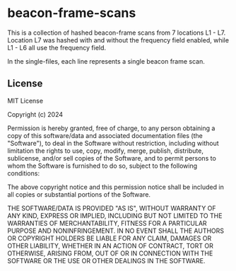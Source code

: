 # beacon-frame-scans

This is a collection of hashed beacon-frame scans from 7 locations L1 - L7. Location L7 was hashed with and without the frequency field enabled, while L1 - L6 all use the frequency field.

In the single-files, each line represents a single beacon frame scan.

## License
MIT License

Copyright (c) 2024

Permission is hereby granted, free of charge, to any person obtaining a copy of this software/data and associated documentation files (the "Software"), to deal in the Software without restriction, including without limitation the rights to use, copy, modify, merge, publish, distribute, sublicense, and/or sell copies of the Software, and to permit persons to whom the Software is furnished to do so, subject to the following conditions:

The above copyright notice and this permission notice shall be included in all copies or substantial portions of the Software.

THE SOFTWARE/DATA IS PROVIDED "AS IS", WITHOUT WARRANTY OF ANY KIND, EXPRESS OR IMPLIED, 
INCLUDING BUT NOT LIMITED TO THE WARRANTIES OF MERCHANTABILITY, FITNESS FOR A PARTICULAR 
PURPOSE AND NONINFRINGEMENT. IN NO EVENT SHALL THE AUTHORS OR COPYRIGHT HOLDERS BE LIABLE 
FOR ANY CLAIM, DAMAGES OR OTHER LIABILITY, WHETHER IN AN ACTION OF CONTRACT, TORT OR OTHERWISE,
ARISING FROM, 
OUT OF OR IN CONNECTION WITH THE SOFTWARE OR THE USE OR OTHER DEALINGS IN THE SOFTWARE.